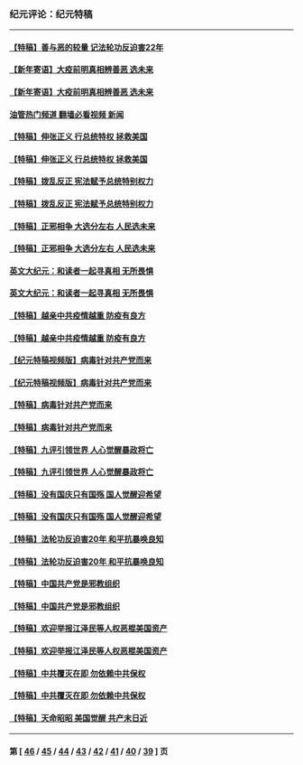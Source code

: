 ### 纪元评论：纪元特稿
---
#### [【特稿】善与恶的较量 记法轮功反迫害22年](../../pages/nsc424/n13086597.md?09240330) 
#### [【新年寄语】大疫前明真相辨善恶 选未来](../../pages/nsc424/n12660855.md?09240330) 
#### [【新年寄语】大疫前明真相辨善恶 选未来](../../pages/nsc424/n12660855.md?09240330) 
#### [油管热门频道 翻墙必看视频 新闻](ok?09240330)
#### [【特稿】伸张正义 行总统特权 拯救美国](../../pages/nsc424/n12616806.md?09240330) 
#### [【特稿】伸张正义 行总统特权 拯救美国](../../pages/nsc424/n12616806.md?09240330) 
#### [【特稿】拨乱反正 宪法赋予总统特别权力](../../pages/nsc424/n12598306.md?09240330) 
#### [【特稿】拨乱反正 宪法赋予总统特别权力](../../pages/nsc424/n12598306.md?09240330) 
#### [【特稿】正邪相争 大选分左右 人民选未来](../../pages/nsc424/n12545208.md?09240330) 
#### [【特稿】正邪相争 大选分左右 人民选未来](../../pages/nsc424/n12545208.md?09240330) 
#### [英文大纪元：和读者一起寻真相 无所畏惧](../../pages/nsc424/n12542027.md?09240330) 
#### [英文大纪元：和读者一起寻真相 无所畏惧](../../pages/nsc424/n12542027.md?09240330) 
#### [【特稿】越亲中共疫情越重 防疫有良方](../../pages/nsc424/n12042989.md?09240330) 
#### [【特稿】越亲中共疫情越重 防疫有良方](../../pages/nsc424/n12042989.md?09240330) 
#### [【纪元特稿视频版】病毒针对共产党而来](../../pages/nsc424/n11977328.md?09240330) 
#### [【纪元特稿视频版】病毒针对共产党而来](../../pages/nsc424/n11977328.md?09240330) 
#### [【特稿】病毒针对共产党而来](../../pages/nsc424/n11928818.md?09240330) 
#### [【特稿】病毒针对共产党而来](../../pages/nsc424/n11928818.md?09240330) 
#### [【特稿】九评引领世界 人心觉醒暴政将亡](../../pages/nsc424/n11660496.md?09240330) 
#### [【特稿】九评引领世界 人心觉醒暴政将亡](../../pages/nsc424/n11660496.md?09240330) 
#### [【特稿】没有国庆只有国殇 国人觉醒迎希望](../../pages/nsc424/n11549354.md?09240330) 
#### [【特稿】没有国庆只有国殇 国人觉醒迎希望](../../pages/nsc424/n11549354.md?09240330) 
#### [【特稿】法轮功反迫害20年 和平抗暴唤良知](../../pages/nsc424/n11389135.md?09240330) 
#### [【特稿】法轮功反迫害20年 和平抗暴唤良知](../../pages/nsc424/n11389135.md?09240330) 
#### [【特稿】中国共产党是邪教组织](../../pages/nsc424/n11355551.md?09240330) 
#### [【特稿】中国共产党是邪教组织](../../pages/nsc424/n11355551.md?09240330) 
#### [【特稿】欢迎举报江泽民等人权恶棍美国资产](../../pages/nsc424/n11303040.md?09240330) 
#### [【特稿】欢迎举报江泽民等人权恶棍美国资产](../../pages/nsc424/n11303040.md?09240330) 
#### [【特稿】中共覆灭在即 勿依赖中共保权](../../pages/nsc424/n11278510.md?09240330) 
#### [【特稿】中共覆灭在即 勿依赖中共保权](../../pages/nsc424/n11278510.md?09240330) 
#### [【特稿】天命昭昭 美国觉醒 共产末日近](../../pages/nsc424/n11150259.md?09240330) 

---
#### 第 [ [46](./46.md?09240330) / [45](./45.md?09240330) / [44](./44.md?09240330) / [43](./43.md?09240330) / [42](./42.md?09240330) / [41](./41.md?09240330) / [40](./40.md?09240330) / [39](./39.md?09240330) ] 页
